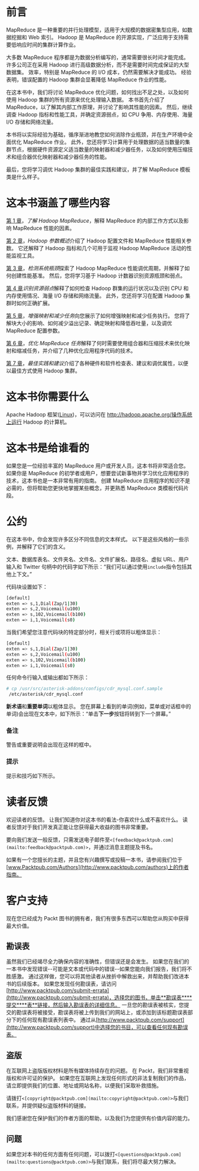# 前言

MapReduce 是一种重要的并行处理模型，适用于大规模的数据密集型应用，如数据挖掘和 Web 索引。 Hadoop 是 MapReduce 的开源实现，广泛应用于支持需要低响应时间的集群计算作业。

大多数 MapReduce 程序都是为数据分析编写的，通常需要很长时间才能完成。 许多公司正在采用 Hadoop 进行高级数据分析，而不是需要时间完成保证的大型数据集。 效率，特别是 MapReduce 的 I/O 成本，仍然需要解决才能成功。 经验表明，错误配置的 Hadoop 集群会显著降低 MapReduce 作业的性能。

在这本书中，我们将讨论 MapReduce 优化问题，如何找出不足之处，以及如何使用 Hadoop 集群的所有资源来优化处理输入数据。 本书首先介绍了 MapReduce，以了解其内部工作原理，并讨论了影响其性能的因素。 然后，继续调查 Hadoop 指标和性能工具，并确定资源弱点，如 CPU 争用、内存使用、海量 I/O 存储和网络流量。

本书将以实际经验为基础，循序渐进地教您如何消除作业瓶颈，并在生产环境中全面优化 MapReduce 作业。 此外，您还将学习计算用于处理数据的适当数量的集群节点，根据硬件资源定义适当数量的映射器和减少器任务，以及如何使用压缩技术和组合器优化映射器和减少器任务的性能。

最后，您将学习调优 Hadoop 集群的最佳实践和建议，并了解 MapReduce 模板类是什么样子。

# 这本书涵盖了哪些内容

[第 1 章](01.html "Chapter 1. Understanding Hadoop MapReduce")，*了解 Hadoop MapReduce*，解释 MapReduce 的内部工作方式以及影响 MapReduce 性能的因素。

[第 2 章](02.html "Chapter 2. An Overview of the Hadoop Parameters")，*Hadoop 参数概述*介绍了 Hadoop 配置文件和 MapReduce 性能相关参数。 它还解释了 Hadoop 指标和几个可用于监视 Hadoop MapReduce 活动的性能监视工具。

[第 3 章](03.html "Chapter 3. Detecting System Bottlenecks")，*检测系统瓶颈*探索了 Hadoop MapReduce 性能调优周期，并解释了如何创建性能基准。 然后，您将学习基于 Hadoop 计数器识别资源瓶颈和弱点。

[第 4 章](04.html "Chapter 4. Identifying Resource Weaknesses")*识别资源弱点*解释了如何检查 Hadoop 群集的运行状况以及识别 CPU 和内存使用情况、海量 I/O 存储和网络流量。 此外，您还将学习在配置 Hadoop 集群时如何正确扩展。

[第 5 章](05.html "Chapter 5. Enhancing Map and Reduce Tasks")，*增强映射和减少任务*向您展示了如何增强映射和减少任务执行。 您将了解块大小的影响、如何减少溢出记录、确定映射和降低吞吐量，以及调优 MapReduce 配置参数。

[第 6 章](06.html "Chapter 6. Optimizing MapReduce Tasks")，*优化 MapReduce 任务*解释了何时需要使用组合器和压缩技术来优化映射和缩减任务，并介绍了几种优化应用程序代码的技术。

[第 7 章](07.html "Chapter 7. Best Practices and Recommendations")，*最佳实践和建议*介绍了各种硬件和软件检查表、建议和调优属性，以便以最佳方式使用 Hadoop 集群。

# 这本书你需要什么

Apache Hadoop 框架([Linux](http://hadoop.apache.org/))，可以访问在 http://hadoop.apache.org/操作系统上运行 Hadoop 的计算机。

# 这本书是给谁看的

如果您是一位经验丰富的 MapReduce 用户或开发人员，这本书将非常适合您。 如果你是 MapReduce 的初学者或用户，想要尝试新事物并学习优化应用程序的技术，这本书也是一本非常有用的指南。 创建 MapReduce 应用程序的知识不是必需的，但将帮助您更快地掌握某些概念，并更熟悉 MapReduce 类模板代码片段。

# 公约

在这本书中，你会发现许多区分不同信息的文本样式。 以下是这些风格的一些示例，并解释了它们的含义。

文本、数据库表名、文件夹名、文件名、文件扩展名、路径名、虚拟 URL、用户输入和 Twitter 句柄中的代码字如下所示：“我们可以通过使用`include`指令包括其他上下文。”

代码块设置如下：

```sh
[default]
exten => s,1,Dial(Zap/1|30)
exten => s,2,Voicemail(u100)
exten => s,102,Voicemail(b100)
exten => i,1,Voicemail(s0)
```

当我们希望您注意代码块的特定部分时，相关行或项将以粗体显示：

```sh
[default]
exten => s,1,Dial(Zap/1|30)
exten => s,2,Voicemail(u100)
exten => s,102,Voicemail(b100)
exten => i,1,Voicemail(s0)
```

任何命令行输入或输出都如下所示：

```sh
# cp /usr/src/asterisk-addons/configs/cdr_mysql.conf.sample
 /etc/asterisk/cdr_mysql.conf

```

**新术语**和**重要单词**以粗体显示。 您在屏幕上看到的单词(例如，菜单或对话框中的单词)会出现在文本中，如下所示：“单击**下一步**按钮将转到下一个屏幕。”

### 备注

警告或重要说明会出现在这样的框中。

### 提示

提示和技巧如下所示。

# 读者反馈

欢迎读者的反馈。 让我们知道你对这本书的看法-你喜欢什么或不喜欢什么。 读者反馈对于我们开发真正能让您获得最大收益的图书非常重要。

要向我们发送一般反馈，只需发送电子邮件至`<[feedback@packtpub.com](mailto:feedback@packtpub.com)>`，并通过消息主题提及书名。

如果有一个您擅长的主题，并且您有兴趣撰写或投稿一本书，请参阅我们位于[www.Packtpub.com/Authors](http://www.packtpub.com/authors)上的作者指南。

# 客户支持

现在您已经成为 Packt 图书的拥有者，我们有很多东西可以帮助您从购买中获得最大价值。

## 勘误表

虽然我们已经竭尽全力确保内容的准确性，但错误还是会发生。 如果您在我们的一本书中发现错误--可能是文本或代码中的错误--如果您能向我们报告，我们将不胜感激。 通过这样做，您可以将其他读者从挫折中解救出来，并帮助我们改进本书的后续版本。 如果您发现任何勘误表，请访问[http://www.packtpub.com/submit-errata](http://www.packtpub.com/submit-errata)，选择您的图书，单击**勘误表****提交****表**链接，然后输入勘误表的详细信息。 一旦您的勘误表被核实，您提交的勘误表将被接受，勘误表将被上传到我们的网站上，或添加到该标题勘误表部分下的任何现有勘误表列表中。 通过从[http://www.packtpub.com/support](http://www.packtpub.com/support)中选择您的书目，可以查看任何现有勘误表。

## 盗版

在互联网上盗版版权材料是所有媒体持续存在的问题。 在 Packt，我们非常重视版权和许可证的保护。 如果您在互联网上发现任何形式的非法复制我们的作品，请立即提供我们的位置、地址或网站名称，以便我们采取补救措施。

请拨打`<[copyright@packtpub.com](mailto:copyright@packtpub.com)>`与我们联系，并提供疑似盗版材料的链接。

我们感谢您在保护我们的作者方面的帮助，以及我们为您提供有价值内容的能力。

## 问题

如果您对本书的任何方面有任何问题，可以拨打`<[questions@packtpub.com](mailto:questions@packtpub.com)>`与我们联系，我们将尽最大努力解决。